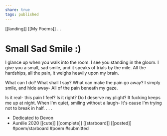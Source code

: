 ```yaml
---
share: true
tags: published
---
```

[[landing]] [[My Poems]]
.
.
# Small Sad Smile :)

I glance up when you walk into the room.
I see you standing in the gloom.
I give you a small, sad smile,
and it speaks of trials by the mile.
All the hardships, all the pain,
it weighs heavily upon my brain.
  
What can I do?
What shall I say? 
What can make the pain go away? 
I simply smile, and hide away-
All of the pain beneath my gaze. 
  
Is it real- this pain I feel?
Is it right? Do I deserve my plight?
It fucking keeps me up at night. 
When I'm quiet, smiling without a laugh-
It's cause I'm trying not to break in half. 
.
.
.
- Dedicated to Devon
- Aurélie 2020
[[cute]] [[complete]] [[starboard]] [[posted]]   #poem/starboard #poem  #submitted